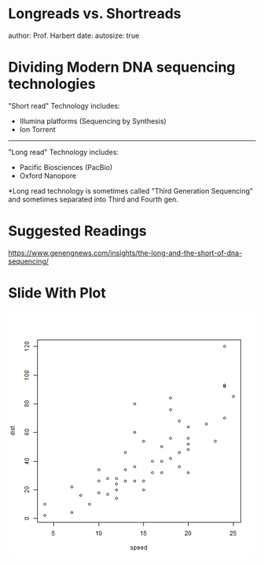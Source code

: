 Longreads vs. Shortreads
========================================================
author: Prof. Harbert
date: 
autosize: true

Dividing Modern DNA sequencing technologies
========================================================

"Short read" Technology includes:
- Illumina platforms (Sequencing by Synthesis)
- Ion Torrent

***

"Long read" Technology includes:
- Pacific Biosciences (PacBio)
- Oxford Nanopore

*Long read technology is sometimes called "Third Generation Sequencing" and sometimes separated into Third and Fourth gen.


Suggested Readings
========================================================

https://www.genengnews.com/insights/the-long-and-the-short-of-dna-sequencing/


Slide With Plot
========================================================

![plot of chunk unnamed-chunk-1](longreads-figure/unnamed-chunk-1-1.png)
